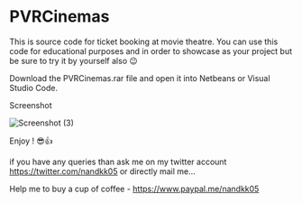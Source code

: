 # PVRCinemas
This is source code for ticket booking at movie theatre. You can use this code for educational purposes and in order to showcase as your project but be sure to try it by yourself also 😉

Download the PVRCinemas.rar file and open it into Netbeans or Visual Studio Code.

Screenshot

![Screenshot (3)](https://user-images.githubusercontent.com/33036554/61168239-b302d580-a568-11e9-9635-af7c28b1c52e.png)

Enjoy ! 😎👍

if you have any queries than ask me on my twitter account https://twitter.com/nandkk05 or directly mail me...

Help me to buy a cup of coffee - https://www.paypal.me/nandkk05
